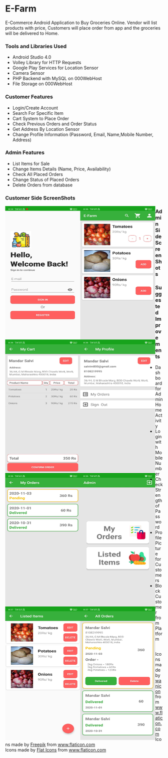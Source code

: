 # E-Farm
E-Commerce Android Application to Buy Groceries Online. Vendor will list products with price, Customers will place order from app and the groceries will be delivered to Home.

### Tools and Libraries Used  
- Android Studio 4.0
- Volley Library for HTTP Requests
- Google Play Services for Location Sensor
- Camera Sensor
- PHP Backend with MySQL on 000WebHost
- File Storage on 000WebHost

### Customer Features
- Login/Create Account
- Search For Specific Item
- Cart System to Place Order
- Check Previous Orders and Order Status
- Get Address By Location Sensor
- Change Profile Information (Password, Email, Name,Mobile Number, Address)

### Admin Features 
- List Items for Sale 
- Change Items Details (Name, Price, Availability)
- Check All Placed Orders 
- Change Status of Placed Orders
- Delete Orders from database 

### Customer Side ScreenShots
<a href="url"><img src="https://github.com/Mandar800/E-Farm/blob/main/WhatsApp Image 2020-11-03 at 8.44.28 PM (4).jpeg" align="left" height="426" width="240" ></a>
<a href="url"><img src="https://github.com/Mandar800/E-Farm/blob/main/WhatsApp Image 2020-11-03 at 8.44.28 PM (3).jpeg" align="left" height="426" width="240" ></a>
<a href="url"><img src="https://github.com/Mandar800/E-Farm/blob/main/WhatsApp Image 2020-11-03 at 8.44.28 PM (7).jpeg" align="left" height="426" width="240" ></a>
<a href="url"><img src="https://github.com/Mandar800/E-Farm/blob/main/WhatsApp Image 2020-11-03 at 8.44.28 PM (5).jpeg" align="left" height="426" width="240" ></a>
<a href="url"><img src="https://github.com/Mandar800/E-Farm/blob/main/WhatsApp Image 2020-11-03 at 8.44.28 PM (6).jpeg" align="left" height="426" width="240" ></a>

### Admin Side ScreenShots
<a href="url"><img src="https://github.com/Mandar800/E-Farm/blob/main/WhatsApp Image 2020-11-03 at 8.44.28 PM (2).jpeg" align="left" height="426" width="240" ></a>
<a href="url"><img src="https://github.com/Mandar800/E-Farm/blob/main/WhatsApp Image 2020-11-03 at 8.44.28 PM.jpeg" align="left" height="426" width="240" ></a>
<a href="url"><img src="https://github.com/Mandar800/E-Farm/blob/main/WhatsApp Image 2020-11-03 at 8.44.28 PM (1).jpeg" align="left" height="426" width="240" ></a>

### Suggested Improvements
- Dashboard for Admin Home Activity
- Login with Mobile Number
- Check Strength of Password
- Profile Picture for Customers 
- Block Customer from Platform
<br />
<div>Icons made by <a href="https://www.flaticon.com/authors/wanicon" title="wanicon">wanicon</a> from <a href="https://www.flaticon.com/" title="Flaticon">www.flaticon.com</a></div>
<div>Icons made by <a href="https://www.flaticon.com/authors/freepik" title="Freepik">Freepik</a> from <a href="https://www.flaticon.com/" title="Flaticon">www.flaticon.com</a></div>
<div>Icons made by <a href="https://www.flaticon.com/authors/flat-icons" title="Flat Icons">Flat Icons</a> from <a href="https://www.flaticon.com/" title="Flaticon">www.flaticon.com</a></div>

